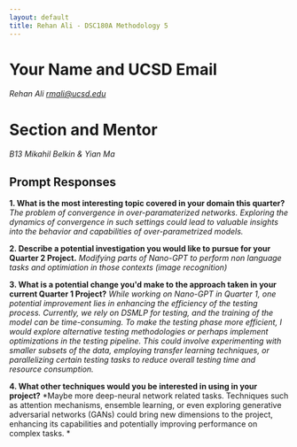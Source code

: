 ```yaml
---
layout: default
title: Rehan Ali - DSC180A Methodology 5
---
```


# Your Name and UCSD Email
*Rehan Ali*
*rmali@ucsd.edu*

# Section and Mentor
*B13*
*Mikahil Belkin & Yian Ma*

## Prompt Responses

**1. What is the most interesting topic covered in your domain this quarter?**
*The problem of convergence in over-paramaterized networks.  Exploring the dynamics of convergence in such settings could lead to valuable insights into the behavior and capabilities of over-parametrized models.*

**2. Describe a potential investigation you would like to pursue for your Quarter 2 Project.**
*Modifying parts of Nano-GPT to perform non language tasks and optimiation in those contexts (image recognition)*

**3. What is a potential change you'd make to the approach taken in your current Quarter 1 Project?**
*While working on Nano-GPT in Quarter 1, one potential improvement lies in enhancing the efficiency of the testing process. Currently, we rely on DSMLP for testing, and the training of the model can be time-consuming. To make the testing phase more efficient, I would explore alternative testing methodologies or perhaps implement optimizations in the testing pipeline. This could involve experimenting with smaller subsets of the data, employing transfer learning techniques, or parallelizing certain testing tasks to reduce overall testing time and resource consumption.*

**4. What other techniques would you be interested in using in your project?**
*Maybe more deep-neural network related tasks. Techniques such as attention mechanisms, ensemble learning, or even exploring generative adversarial networks (GANs) could bring new dimensions to the project, enhancing its capabilities and potentially improving performance on complex tasks. *
